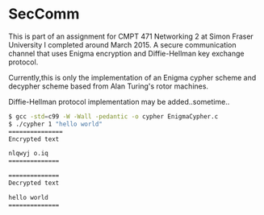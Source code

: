 # SecComm

This is part of an assignment for CMPT 471 Networking 2 at Simon Fraser University I completed around March 2015.
A secure communication channel that uses Enigma encryption and  Diffie-Hellman key exchange protocol.

Currently,this is only the implementation of an Enigma cypher scheme and decypher scheme based from Alan Turing's rotor machines.
 
Diffie-Hellman protocol implementation may be added..sometime..
 


```bash
$ gcc -std=c99 -W -Wall -pedantic -o cypher EnigmaCypher.c
$ ./cypher 1 "hello world"
===============
Encrypted text

nlqwyj o.iq
==============

==============
Decrypted text

hello world
==============
```


